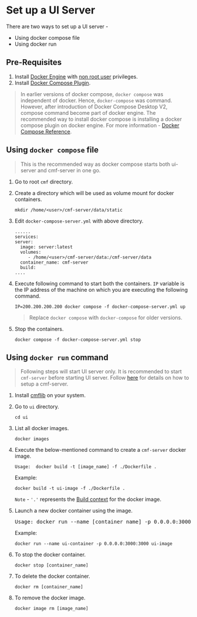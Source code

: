 # Set up a UI Server

There are two ways to set up a UI server - 
- Using docker compose file
- Using docker run

## Pre-Requisites
1. Install [Docker Engine](https://docs.docker.com/engine/install/ubuntu/#install-using-the-repository) with [non root user](https://docs.docker.com/engine/install/ubuntu/#install-using-the-repository) privileges.
2. Install [Docker Compose Plugin](https://docs.docker.com/compose/install/linux/).
> In earlier versions of docker compose, `docker compose` was independent of docker. Hence, `docker-compose` was command. However, after introduction of Docker Compose Desktop V2, compose command become part of docker engine. The recommended way to install docker compose is installing a docker compose plugin on docker engine. For more information - [Docker Compose Reference](https://docs.docker.com/compose/reference/).

## Using `docker compose` file 
> This is the recommended way as docker compose starts both ui-server and cmf-server in one go.

1. Go to root `cmf` directory.
2. Create a directory which will be used as volume mount for docker containers.
   ```
   mkdir /home/<user>/cmf-server/data/static
   ```
   
3. Edit `docker-compose-server.yml` with above directory.
    ```
    ......
    services:
    server:
      image: server:latest
      volumes:
         - /home/<user>/cmf-server/data:/cmf-server/data
      container_name: cmf-server
      build:
    ....
    ```
  
 4. Execute following command to start both the containers. `IP` variable is the IP address of the machine on which you are executing the following command.
    ```
    IP=200.200.200.200 docker compose -f docker-compose-server.yml up
    ```
    > Replace `docker compose` with `docker-compose` for older versions.

5. Stop the containers. 
   ```
   docker compose -f docker-compose-server.yml stop
   ```
   

## Using `docker run` command 
> Following steps will start UI server only. It is recommended to start `cmf-server` before starting UI server. Follow [here](../docs/cmf_server/cmf-server.md) for details on how to setup a cmf-server.
1.  Install [cmflib](../index.md#installation) on your system.

2. Go to `ui` directory. 
   ```
   cd ui
   ```
3. List all docker images.
   ```
   docker images
   ```

4. Execute the below-mentioned command to create a `cmf-server` docker image.
   ```
   Usage:  docker build -t [image_name] -f ./Dockerfile . 
   ```
   Example:
   ```
   docker build -t ui-image -f ./Dockerfile .
   ```
   `Note` - `'.'`  represents the [Build context](https://docs.docker.com/build/building/context/) for the docker image.


5. Launch a new docker container using the image.
   <pre>
   Usage: docker run --name [container_name] -p 0.0.0.0:3000:3000 [image_name]
   </pre>
   Example:
   ```
   docker run --name ui-container -p 0.0.0.0:3000:3000 ui-image
   ```

6. To stop the docker container.
   ```
   docker stop [container_name]
   ```

7. To delete the docker container.
   ```
   docker rm [container_name] 
   ```

8. To remove the docker image.
   ``` 
   docker image rm [image_name] 
   ```
